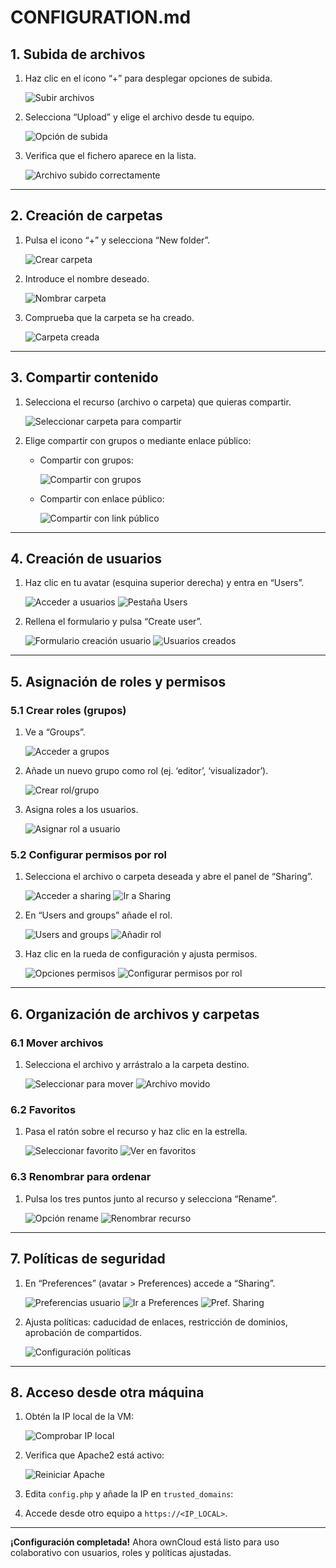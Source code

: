 # CONFIGURATION.md

## 1. Subida de archivos

1. Haz clic en el icono “+” para desplegar opciones de subida.

   ![Subir archivos](configuraciones/1_icono_mas_subida_archivos.png)

2. Selecciona “Upload” y elige el archivo desde tu equipo.

   ![Opción de subida](configuraciones/2_opcion_subida_archivos.png)

3. Verifica que el fichero aparece en la lista.

   ![Archivo subido correctamente](configuraciones/4_archivo_subido_correctamente.png)

---

## 2. Creación de carpetas

1. Pulsa el icono “+” y selecciona “New folder”.

   ![Crear carpeta](configuraciones/5_icono_mas_crear_carpeta.png)

2. Introduce el nombre deseado.

   ![Nombrar carpeta](configuraciones/6_crear_y_nombrar_carpeta.png)

3. Comprueba que la carpeta se ha creado.

   ![Carpeta creada](configuraciones/8_carpeta_creada_correctamente.png)

---

## 3. Compartir contenido

1. Selecciona el recurso (archivo o carpeta) que quieras compartir.

   ![Seleccionar carpeta para compartir](configuraciones/9_seleccionar_carpeta_para_compartir.png)

2. Elige compartir con grupos o mediante enlace público:
   - Compartir con grupos:

     ![Compartir con grupos](configuraciones/10_opcion_compartir_con_grupos.png)

   - Compartir con enlace público:

     ![Compartir con link público](configuraciones/11_opcion_compartir_con_link_publico.png)

---

## 4. Creación de usuarios

1. Haz clic en tu avatar (esquina superior derecha) y entra en “Users”.

   ![Acceder a usuarios](configuraciones/12_acceso_configuracion_usuarios.png)
   ![Pestaña Users](configuraciones/13_pestana_users_panel_config.png)

2. Rellena el formulario y pulsa “Create user”.

   ![Formulario creación usuario](configuraciones/14_formulario_crear_usuario.png)
   ![Usuarios creados](configuraciones/15_usuarios_creados_correctamente.png)

---

## 5. Asignación de roles y permisos

### 5.1 Crear roles (grupos)

1. Ve a “Groups”.

   ![Acceder a grupos](configuraciones/16_acceder_a_grupos_para_roles.png)

2. Añade un nuevo grupo como rol (ej. ‘editor’, ‘visualizador’).

   ![Crear rol/grupo](configuraciones/17_crear_nombre_de_rol_grupo.png)

3. Asigna roles a los usuarios.

   ![Asignar rol a usuario](configuraciones/19_asignar_rol_a_usuario.png)

### 5.2 Configurar permisos por rol

1. Selecciona el archivo o carpeta deseada y abre el panel de “Sharing”.

   ![Acceder a sharing](configuraciones/20_acceder_archivo_para_permisos.png)
   ![Ir a Sharing](configuraciones/21_ir_a_sharing_archivo.png)

2. En “Users and groups” añade el rol.

   ![Users and groups](configuraciones/22_entrar_users_and_groups.png)
   ![Añadir rol](configuraciones/23_anadir_rol_a_sharing.png)

3. Haz clic en la rueda de configuración y ajusta permisos.

   ![Opciones permisos](configuraciones/24_abrir_opciones_permisos.png)
   ![Configurar permisos por rol](configuraciones/25_configurar_permisos_por_rol.png)

---

## 6. Organización de archivos y carpetas

### 6.1 Mover archivos

1. Selecciona el archivo y arrástralo a la carpeta destino.

   ![Seleccionar para mover](configuraciones/26_seleccionar_archivo_para_mover.png)
   ![Archivo movido](configuraciones/27_archivo_movido_a_carpeta.png)

### 6.2 Favoritos

1. Pasa el ratón sobre el recurso y haz clic en la estrella.

   ![Seleccionar favorito](configuraciones/28_seleccionar_archivo_para_favorito.png)
   ![Ver en favoritos](configuraciones/30_visualizar_en_favoritos.png)

### 6.3 Renombrar para ordenar

1. Pulsa los tres puntos junto al recurso y selecciona “Rename”.

   ![Opción rename](configuraciones/33_opcion_rename.png)
   ![Renombrar recurso](configuraciones/34_renombrar_archivo_para_orden.png)

---

## 7. Políticas de seguridad

1. En “Preferences” (avatar > Preferences) accede a “Sharing”.

   ![Preferencias usuario](configuraciones/35_acceder_preferencias_usuario.png)
   ![Ir a Preferences](configuraciones/36_ir_a_preferencias.png)
   ![Pref. Sharing](configuraciones/37_preferencias_sharing.png)

2. Ajusta políticas: caducidad de enlaces, restricción de dominios, aprobación de compartidos.

   ![Configuración políticas](configuraciones/38_configuracion_politicas_sharing.png)

---

## 8. Acceso desde otra máquina

1. Obtén la IP local de la VM:

   ![Comprobar IP local](configuraciones/39_comprobar_ip_local.png)

2. Verifica que Apache2 está activo:

   ![Reiniciar Apache](configuraciones/3_reiniciar_apache2.png)

3. Edita `config.php` y añade la IP en `trusted_domains`:

4. Accede desde otro equipo a `https://<IP_LOCAL>`.

---

**¡Configuración completada!** Ahora ownCloud está listo para uso colaborativo con usuarios, roles y políticas ajustadas.
